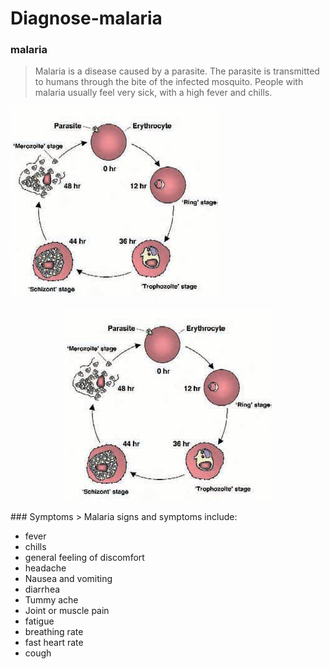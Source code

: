 # Diagnose-malaria
### malaria
> Malaria is a disease caused by a parasite. The parasite is transmitted to humans through the bite of the infected mosquito. People with malaria usually feel very sick, with a high fever and chills.

  ![alt text](image/pn.51.17.figure1.jpg)
<p align="center">
  <img src="image/pn.51.17.figure1.jpg" />
</p>
### Symptoms
> Malaria signs and symptoms include:

* fever
*  chills
*  general feeling of discomfort
*  headache
*  Nausea and vomiting
*  diarrhea
*  Tummy ache
*  Joint or muscle pain
*  fatigue
*  breathing rate
*  fast heart rate
*  cough
